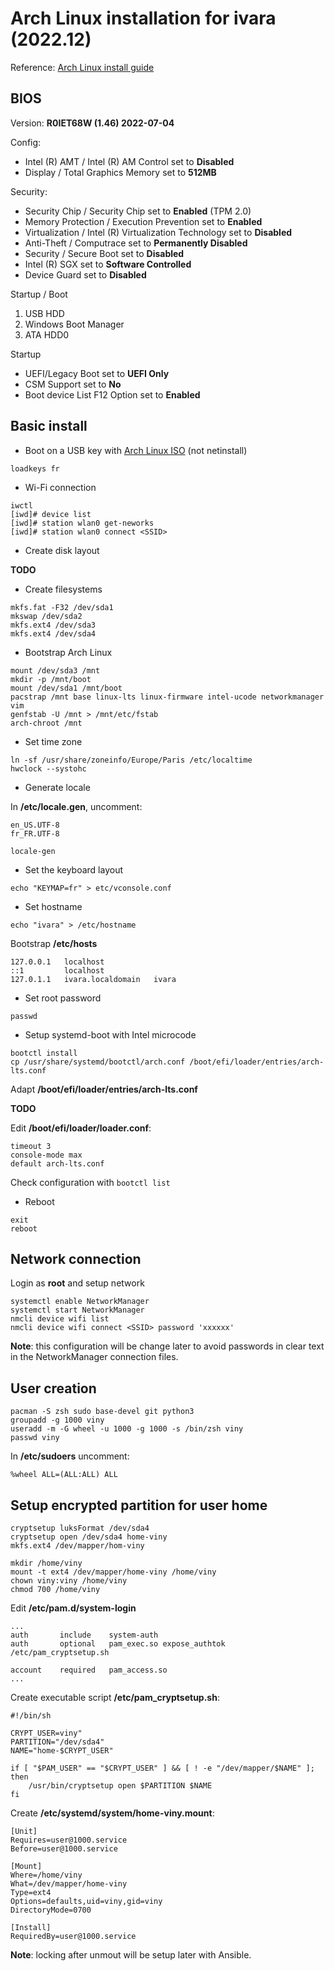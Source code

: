 # Arch Linux installation for ivara (2022.12)

Reference: [Arch Linux install guide](https://wiki.archlinux.org/index.php/Installation_guide)

## BIOS

Version: **R0IET68W (1.46) 2022-07-04**

Config:

- Intel (R) AMT / Intel (R) AM Control set to **Disabled**
- Display / Total Graphics Memory set to **512MB**

Security:

- Security Chip / Security Chip set to **Enabled** (TPM 2.0)
- Memory Protection / Execution Prevention set to **Enabled**
- Virtualization / Intel (R) Virtualization Technology set to **Disabled**
- Anti-Theft / Computrace set to **Permanently Disabled**
- Security / Secure Boot set to **Disabled**
- Intel (R) SGX set to **Software Controlled**
- Device Guard set to **Disabled**

Startup / Boot

1. USB HDD
2. Windows Boot Manager
3. ATA HDD0

Startup

- UEFI/Legacy Boot set to **UEFI Only**
- CSM Support set to **No**
- Boot device List F12 Option set to **Enabled**

## Basic install

* Boot on a USB key with [Arch Linux ISO](https://archlinux.org/download/) (not netinstall)

```
loadkeys fr
```

* Wi-Fi connection

```
iwctl
[iwd]# device list
[iwd]# station wlan0 get-neworks
[iwd]# station wlan0 connect <SSID>
```

* Create disk layout

**TODO**

* Create filesystems

```
mkfs.fat -F32 /dev/sda1
mkswap /dev/sda2
mkfs.ext4 /dev/sda3
mkfs.ext4 /dev/sda4
```

* Bootstrap Arch Linux

```
mount /dev/sda3 /mnt
mkdir -p /mnt/boot
mount /dev/sda1 /mnt/boot
pacstrap /mnt base linux-lts linux-firmware intel-ucode networkmanager vim
genfstab -U /mnt > /mnt/etc/fstab
arch-chroot /mnt
```

* Set time zone

```
ln -sf /usr/share/zoneinfo/Europe/Paris /etc/localtime
hwclock --systohc
```

* Generate locale

In **/etc/locale.gen**, uncomment:

```
en_US.UTF-8
fr_FR.UTF-8
```

```
locale-gen
```

* Set the keyboard layout  

```
echo "KEYMAP=fr" > etc/vconsole.conf
```

* Set hostname

```
echo "ivara" > /etc/hostname
```

Bootstrap **/etc/hosts**

```
127.0.0.1   localhost
::1		    localhost
127.0.1.1	ivara.localdomain	ivara
```

* Set root password

```
passwd
```

* Setup systemd-boot with Intel microcode

```
bootctl install
cp /usr/share/systemd/bootctl/arch.conf /boot/efi/loader/entries/arch-lts.conf
```

Adapt **/boot/efi/loader/entries/arch-lts.conf**

**TODO**

Edit **/boot/efi/loader/loader.conf**:

```
timeout 3
console-mode max
default arch-lts.conf
```

Check configuration with ```bootctl list```

* Reboot

```
exit
reboot
```

## Network connection

Login as **root** and setup network

```
systemctl enable NetworkManager
systemctl start NetworkManager
nmcli device wifi list
nmcli device wifi connect <SSID> password 'xxxxxx'
```

**Note**: this configuration will be change later to avoid passwords in clear text in the NetworkManager connection files.

## User creation

```
pacman -S zsh sudo base-devel git python3
groupadd -g 1000 viny
useradd -m -G wheel -u 1000 -g 1000 -s /bin/zsh viny
passwd viny
```

In **/etc/sudoers** uncomment:

```
%wheel ALL=(ALL:ALL) ALL
```

## Setup encrypted partition for user home

```
cryptsetup luksFormat /dev/sda4
cryptsetup open /dev/sda4 home-viny
mkfs.ext4 /dev/mapper/hom-viny
```

```
mkdir /home/viny
mount -t ext4 /dev/mapper/home-viny /home/viny
chown viny:viny /home/viny
chmod 700 /home/viny
```

Edit **/etc/pam.d/system-login**

```
...
auth       include    system-auth
auth       optional   pam_exec.so expose_authtok /etc/pam_cryptsetup.sh

account    required   pam_access.so
...
```

Create executable script **/etc/pam_cryptsetup.sh**:

```
#!/bin/sh

CRYPT_USER=viny"
PARTITION="/dev/sda4"
NAME="home-$CRYPT_USER"

if [ "$PAM_USER" == "$CRYPT_USER" ] && [ ! -e "/dev/mapper/$NAME" ]; then
    /usr/bin/cryptsetup open $PARTITION $NAME
fi
```

Create **/etc/systemd/system/home-viny.mount**:

```
[Unit]
Requires=user@1000.service
Before=user@1000.service

[Mount]
Where=/home/viny
What=/dev/mapper/home-viny
Type=ext4
Options=defaults,uid=viny,gid=viny
DirectoryMode=0700

[Install]
RequiredBy=user@1000.service
```

**Note**: locking after unmout will be setup later with Ansible.

